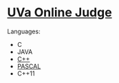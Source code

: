 # [UVa Online Judge](http://uva.onlinejudge.org/)

Languages:

- C
- JAVA
- [C++](c++.md)
- [PASCAL](pascal.md)
- C++11
